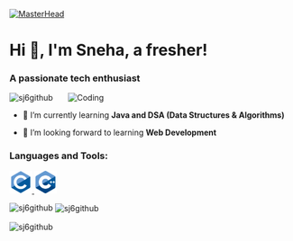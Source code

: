 [![MasterHead](https://img.freepik.com/premium-vector/programming-typographic-header-it-education-student-write-software-create-code-computer-coding-script-web-project-app-vector-illustration_277904-13340.jpg)](https://rishavchanda.io)


<h1 align="left">Hi 👋, I'm Sneha, a fresher!</h1>
<h3 align="left">A passionate tech enthusiast</h3>
<img align="right" alt="Coding" width="400" src="[https://camo.githubusercontent.com/691cdc5f9c4dc0e88650b97d480af9237d9422963bd1184f95e00087d3aa8bbd/68747470733a2f2f692e696d6775722e636f6d2f72486c456444712e676966](https://encrypted-tbn0.gstatic.com/images?q=tbn:ANd9GcSXgaqNlx3BG2hgDU6j4C_OU0uAgYeCwdSEfw&s)">


<p align="left"> <img src="https://komarev.com/ghpvc/?username=sj6github&label=Profile%20views&color=0e75b6&style=flat" alt="sj6github" /> </p>

- 🌱 I’m currently learning **Java and DSA (Data Structures & Algorithms)**

- 👯 I’m looking forward to learning **Web Development**


<p align="left">
</p>

<h3 align="left">Languages and Tools:</h3>
<p align="left"> <a href="https://www.cprogramming.com/" target="_blank" rel="noreferrer"> <img src="https://raw.githubusercontent.com/devicons/devicon/master/icons/c/c-original.svg" alt="c" width="40" height="40"/> </a> <a href="https://www.w3schools.com/cpp/" target="_blank" rel="noreferrer"> <img src="https://raw.githubusercontent.com/devicons/devicon/master/icons/cplusplus/cplusplus-original.svg" alt="cplusplus" width="40" height="40"/> </a> </p>

<p><img align="left" src="https://github-readme-stats.vercel.app/api/top-langs?username=sj6github&show_icons=true&locale=en&layout=compact" alt="sj6github" /></p>

<p>&nbsp;<img align="center" src="https://github-readme-stats.vercel.app/api?username=sj6github&show_icons=true&locale=en" alt="sj6github" /></p>

<p><img align="center" src="https://github-readme-streak-stats.herokuapp.com/?user=sj6github&" alt="sj6github" /></p>
